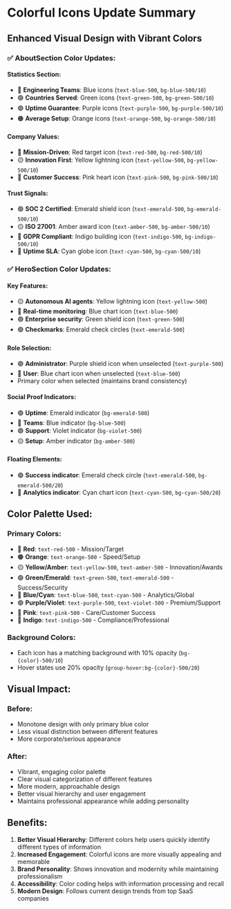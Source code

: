 # Colorful Icons Update Summary

## Enhanced Visual Design with Vibrant Colors

### ✅ AboutSection Color Updates:

#### **Statistics Section:**
- 🔵 **Engineering Teams**: Blue icons (`text-blue-500`, `bg-blue-500/10`)
- 🟢 **Countries Served**: Green icons (`text-green-500`, `bg-green-500/10`)
- 🟣 **Uptime Guarantee**: Purple icons (`text-purple-500`, `bg-purple-500/10`)
- 🟠 **Average Setup**: Orange icons (`text-orange-500`, `bg-orange-500/10`)

#### **Company Values:**
- 🔴 **Mission-Driven**: Red target icon (`text-red-500`, `bg-red-500/10`)
- 🟡 **Innovation First**: Yellow lightning icon (`text-yellow-500`, `bg-yellow-500/10`)
- 🩷 **Customer Success**: Pink heart icon (`text-pink-500`, `bg-pink-500/10`)

#### **Trust Signals:**
- 🟢 **SOC 2 Certified**: Emerald shield icon (`text-emerald-500`, `bg-emerald-500/10`)
- 🟡 **ISO 27001**: Amber award icon (`text-amber-500`, `bg-amber-500/10`)
- 🔵 **GDPR Compliant**: Indigo building icon (`text-indigo-500`, `bg-indigo-500/10`)
- 🔵 **Uptime SLA**: Cyan globe icon (`text-cyan-500`, `bg-cyan-500/10`)

### ✅ HeroSection Color Updates:

#### **Key Features:**
- 🟡 **Autonomous AI agents**: Yellow lightning icon (`text-yellow-500`)
- 🔵 **Real-time monitoring**: Blue chart icon (`text-blue-500`)
- 🟢 **Enterprise security**: Green shield icon (`text-green-500`)
- 🟢 **Checkmarks**: Emerald check circles (`text-emerald-500`)

#### **Role Selection:**
- 🟣 **Administrator**: Purple shield icon when unselected (`text-purple-500`)
- 🔵 **User**: Blue chart icon when unselected (`text-blue-500`)
- Primary color when selected (maintains brand consistency)

#### **Social Proof Indicators:**
- 🟢 **Uptime**: Emerald indicator (`bg-emerald-500`)
- 🔵 **Teams**: Blue indicator (`bg-blue-500`)
- 🟣 **Support**: Violet indicator (`bg-violet-500`)
- 🟡 **Setup**: Amber indicator (`bg-amber-500`)

#### **Floating Elements:**
- 🟢 **Success indicator**: Emerald check circle (`text-emerald-500`, `bg-emerald-500/20`)
- 🔵 **Analytics indicator**: Cyan chart icon (`text-cyan-500`, `bg-cyan-500/20`)

## Color Palette Used:

### Primary Colors:
- 🔴 **Red**: `text-red-500` - Mission/Target
- 🟠 **Orange**: `text-orange-500` - Speed/Setup
- 🟡 **Yellow/Amber**: `text-yellow-500`, `text-amber-500` - Innovation/Awards
- 🟢 **Green/Emerald**: `text-green-500`, `text-emerald-500` - Success/Security
- 🔵 **Blue/Cyan**: `text-blue-500`, `text-cyan-500` - Analytics/Global
- 🟣 **Purple/Violet**: `text-purple-500`, `text-violet-500` - Premium/Support
- 🩷 **Pink**: `text-pink-500` - Care/Customer Success
- 🔵 **Indigo**: `text-indigo-500` - Compliance/Professional

### Background Colors:
- Each icon has a matching background with 10% opacity (`bg-{color}-500/10`)
- Hover states use 20% opacity (`group-hover:bg-{color}-500/20`)

## Visual Impact:

### Before:
- Monotone design with only primary blue color
- Less visual distinction between different features
- More corporate/serious appearance

### After:
- Vibrant, engaging color palette
- Clear visual categorization of different features
- More modern, approachable design
- Better visual hierarchy and user engagement
- Maintains professional appearance while adding personality

## Benefits:
1. **Better Visual Hierarchy**: Different colors help users quickly identify different types of information
2. **Increased Engagement**: Colorful icons are more visually appealing and memorable
3. **Brand Personality**: Shows innovation and modernity while maintaining professionalism
4. **Accessibility**: Color coding helps with information processing and recall
5. **Modern Design**: Follows current design trends from top SaaS companies